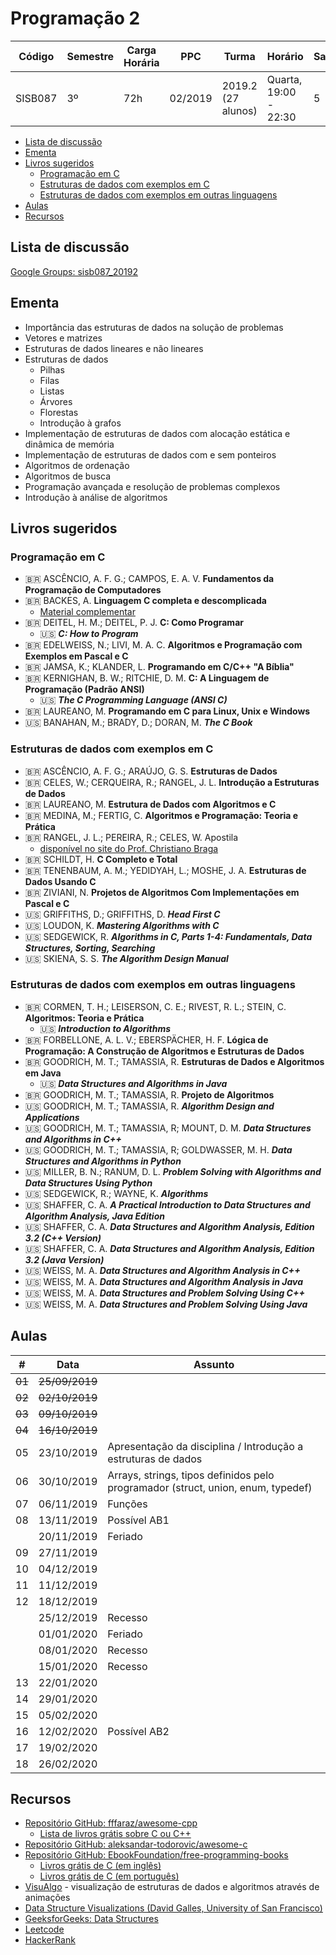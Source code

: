 # Programação 2

| Código  | Semestre | Carga Horária | PPC     | Turma              | Horário               | Sala |
| ------- | -------- | ------------- | ------- | ------------------ | --------------------- | ---- |
| SISB087 | 3º       | 72h           | 02/2019 | 2019.2 (27 alunos) | Quarta, 19:00 - 22:30 | 5    |

- [Lista de discussão](#lista-de-discuss%c3%a3o)
- [Ementa](#ementa)
- [Livros sugeridos](#livros-sugeridos)
  - [Programação em C](#programa%c3%a7%c3%a3o-em-c)
  - [Estruturas de dados com exemplos em C](#estruturas-de-dados-com-exemplos-em-c)
  - [Estruturas de dados com exemplos em outras linguagens](#estruturas-de-dados-com-exemplos-em-outras-linguagens)
- [Aulas](#aulas)
- [Recursos](#recursos)

## Lista de discussão

[Google Groups: sisb087_20192](https://groups.google.com/forum/#!forum/sisb087_20192)

## Ementa

- Importância das estruturas de dados na solução de problemas
- Vetores e matrizes
- Estruturas de dados lineares e não lineares
- Estruturas de dados
  - Pilhas
  - Filas
  - Listas
  - Árvores
  - Florestas
  - Introdução à grafos
- Implementação de estruturas de dados com alocação estática e dinâmica de memória
- Implementação de estruturas de dados com e sem ponteiros
- Algoritmos de ordenação
- Algoritmos de busca
- Programação avançada e resolução de problemas complexos
- Introdução à análise de algoritmos

## Livros sugeridos

### Programação em C

- :brazil: ASCÊNCIO, A. F. G.; CAMPOS, E. A. V. **Fundamentos da Programação de Computadores**
- :brazil: BACKES, A. **Linguagem C completa e descomplicada**
  - [Material complementar](https://programacaodescomplicada.wordpress.com/complementar/)
- :brazil: DEITEL, H. M.; DEITEL, P. J. **C: Como Programar**
  - :us: ***C: How to Program***
- :brazil: EDELWEISS, N.; LIVI, M. A. C. **Algoritmos e Programação com Exemplos em Pascal e C**
- :brazil: JAMSA, K.; KLANDER, L. **Programando em C/C++ "A Bíblia"**
- :brazil: KERNIGHAN, B. W.; RITCHIE, D. M. **C: A Linguagem de Programação (Padrão ANSI)**
  - :us: ***The C Programming Language (ANSI C)***
- :brazil: LAUREANO, M. **Programando em C para Linux, Unix e Windows**
- :us: BANAHAN, M.; BRADY, D.; DORAN, M. ***The C Book***

### Estruturas de dados com exemplos em C

- :brazil: ASCÊNCIO, A. F. G.; ARAÚJO, G. S. **Estruturas de Dados**
- :brazil: CELES, W.; CERQUEIRA, R.; RANGEL, J. L. **Introdução a Estruturas de Dados**
- :brazil: LAUREANO, M. **Estrutura de Dados com Algoritmos e C**
- :brazil: MEDINA, M.; FERTIG, C. **Algoritmos e Programação: Teoria e Prática**
- :brazil: RANGEL, J. L.; PEREIRA, R.; CELES, W. Apostila
  - [disponível no site do Prof. Christiano Braga](http://www.ic.uff.br/~cbraga/ed/apostila/)
- :brazil: SCHILDT, H. **C Completo e Total**
- :brazil: TENENBAUM, A. M.; YEDIDYAH, L.; MOSHE, J. A. **Estruturas de Dados Usando C**
- :brazil: ZIVIANI, N. **Projetos de Algoritmos Com Implementações em Pascal e C**
- :us: GRIFFITHS, D.; GRIFFITHS, D. ***Head First C***
- :us: LOUDON, K. ***Mastering Algorithms with C***
- :us: SEDGEWICK, R. ***Algorithms in C, Parts 1-4: Fundamentals, Data Structures, Sorting, Searching***
- :us: SKIENA, S. S. ***The Algorithm Design Manual***

### Estruturas de dados com exemplos em outras linguagens

- :brazil: CORMEN, T. H.; LEISERSON, C. E.; RIVEST, R. L.; STEIN, C. **Algoritmos: Teoria e Prática**
  - :us: ***Introduction to Algorithms***
- :brazil: FORBELLONE, A. L. V.; EBERSPÄCHER, H. F. **Lógica de Programação: A Construção de Algoritmos e Estruturas de Dados**
- :brazil: GOODRICH, M. T.; TAMASSIA, R. **Estruturas de Dados e Algoritmos em Java**
  - :us: ***Data Structures and Algorithms in Java***
- :brazil: GOODRICH, M. T.; TAMASSIA, R. **Projeto de Algoritmos**
- :us: GOODRICH, M. T.; TAMASSIA, R. ***Algorithm Design and Applications***
- :us: GOODRICH, M. T.; TAMASSIA, R; MOUNT, D. M. ***Data Structures and Algorithms in C++***
- :us: GOODRICH, M. T.; TAMASSIA, R; GOLDWASSER, M. H. ***Data Structures and Algorithms in Python***
- :us: MILLER, B. N.; RANUM, D. L. ***Problem Solving with Algorithms and Data Structures Using Python***
- :us: SEDGEWICK, R.; WAYNE, K. ***Algorithms***
- :us: SHAFFER, C. A. ***A Practical Introduction to Data Structures and Algorithm Analysis, Java Edition***
- :us: SHAFFER, C. A. ***Data Structures and Algorithm Analysis, Edition 3.2 (C++ Version)***
- :us: SHAFFER, C. A. ***Data Structures and Algorithm Analysis, Edition 3.2 (Java Version)***
- :us: WEISS, M. A. ***Data Structures and Algorithm Analysis in C++***
- :us: WEISS, M. A. ***Data Structures and Algorithm Analysis in Java***
- :us: WEISS, M. A. ***Data Structures and Problem Solving Using C++***
- :us: WEISS, M. A. ***Data Structures and Problem Solving Using Java***

## Aulas

| \#     | Data           | Assunto                                                                          |
| ------ | -------------- | -------------------------------------------------------------------------------- |
| ~~01~~ | ~~25/09/2019~~ |                                                                                  |
| ~~02~~ | ~~02/10/2019~~ |                                                                                  |
| ~~03~~ | ~~09/10/2019~~ |                                                                                  |
| ~~04~~ | ~~16/10/2019~~ |                                                                                  |
| 05     | 23/10/2019     | Apresentação da disciplina / Introdução a estruturas de dados                    |
| 06     | 30/10/2019     | Arrays, strings, tipos definidos pelo programador (struct, union, enum, typedef) |
| 07     | 06/11/2019     | Funções                                                                          |
| 08     | 13/11/2019     | Possível AB1                                                                     |
|        | 20/11/2019     | Feriado                                                                          |
| 09     | 27/11/2019     |                                                                                  |
| 10     | 04/12/2019     |                                                                                  |
| 11     | 11/12/2019     |                                                                                  |
| 12     | 18/12/2019     |                                                                                  |
|        | 25/12/2019     | Recesso                                                                          |
|        | 01/01/2020     | Feriado                                                                          |
|        | 08/01/2020     | Recesso                                                                          |
|        | 15/01/2020     | Recesso                                                                          |
| 13     | 22/01/2020     |                                                                                  |
| 14     | 29/01/2020     |                                                                                  |
| 15     | 05/02/2020     |                                                                                  |
| 16     | 12/02/2020     | Possível AB2                                                                     |
| 17     | 19/02/2020     |                                                                                  |
| 18     | 26/02/2020     |                                                                                  |

## Recursos

- [Repositório GitHub: fffaraz/awesome-cpp](https://github.com/fffaraz/awesome-cpp)
  - [Lista de livros grátis sobre C ou C++](https://github.com/fffaraz/awesome-cpp/blob/master/books.md)
- [Repositório GitHub: aleksandar-todorovic/awesome-c](https://github.com/aleksandar-todorovic/awesome-c)
- [Repositório GitHub: EbookFoundation/free-programming-books](https://github.com/EbookFoundation/free-programming-books)
  - [Livros grátis de C (em inglês)](https://github.com/EbookFoundation/free-programming-books/blob/master/free-programming-books.md#c)
  - [Livros grátis de C (em português)](https://github.com/EbookFoundation/free-programming-books/blob/master/free-programming-books-pt_BR.md#c)
- [VisuAlgo](https://visualgo.net/en) - visualização de estruturas de dados e algoritmos através de animações
- [Data Structure Visualizations (David Galles, University of San Francisco)](https://www.cs.usfca.edu/~galles/visualization/Algorithms.html)
- [GeeksforGeeks: Data Structures](https://www.geeksforgeeks.org/data-structures/)
- [Leetcode](https://leetcode.com/)
- [HackerRank](https://www.hackerrank.com/)
